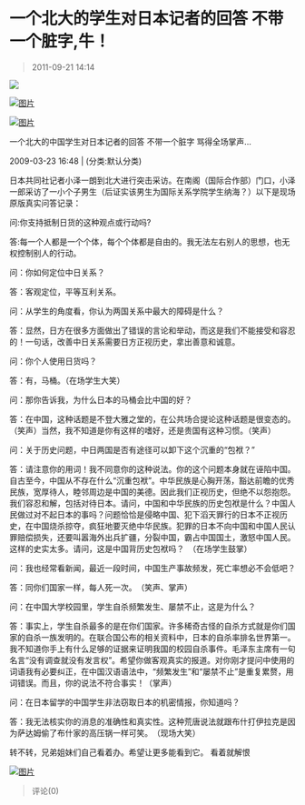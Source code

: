 # 一个北大的学生对日本记者的回答 不带一个脏字,牛！

> 2011-09-21 14:14

[![](https://pan.4a1801.life:11443/d/NAS/Qzone_wyf/Blogs/images/9ADF6D82.gif)](https://pan.4a1801.life:11443/d/NAS/Qzone_wyf/Blogs/images/9ADF6D82.gif)

[](http://b30.photo.store.qq.com/http_imgload.cgi?/rurl4_b=6559d4878045772560d0ef5f6e1e4fafbb917ff6a23e9dc168dc650cf26b162926c525197e78f4d3ddcfc3bc2f7ca46d5465bbd958a12ed4902f1b7f3bd08bb496bb0ea8eb157c69292eb49c81ac349df2897640&a=26&b=30)[](http://b30.photo.store.qq.com/http_imgload.cgi?/rurl4_b=6559d4878045772560d0ef5f6e1e4fafbb917ff6a23e9dc168dc650cf26b162926c525197e78f4d3ddcfc3bc2f7ca46d5465bbd958a12ed4902f1b7f3bd08bb496bb0ea8eb157c69292eb49c81ac349df2897640&a=26&b=30)[](http://b30.photo.store.qq.com/http_imgload.cgi?/rurl4_b=6559d4878045772560d0ef5f6e1e4fafbb917ff6a23e9dc168dc650cf26b162926c525197e78f4d3ddcfc3bc2f7ca46d5465bbd958a12ed4902f1b7f3bd08bb496bb0ea8eb157c69292eb49c81ac349df2897640&a=26&b=30)[](http://b30.photo.store.qq.com/http_imgload.cgi?/rurl4_b=6559d4878045772560d0ef5f6e1e4fafbb917ff6a23e9dc168dc650cf26b162926c525197e78f4d3ddcfc3bc2f7ca46d5465bbd958a12ed4902f1b7f3bd08bb496bb0ea8eb157c69292eb49c81ac349df2897640&a=26&b=30)[![图片](https://pan.4a1801.life:11443/d/NAS/Qzone_wyf/Blogs/images/C1C78227.gif)](https://pan.4a1801.life:11443/d/NAS/Qzone_wyf/Blogs/images/C1C78227.gif)

[](http://b30.photo.store.qq.com/http_imgload.cgi?/rurl4_b=6559d4878045772560d0ef5f6e1e4faf0041772a105ead9b4d86f335205ea004ecdb880a1ae1b75ecfd3bbf46e91a2b99d2574867b26908012292f8eedbb48ff163ab39a7da2c3dd25f53a845d8287de0717b3f9&a=26&b=30)[](http://b30.photo.store.qq.com/http_imgload.cgi?/rurl4_b=6559d4878045772560d0ef5f6e1e4faf0041772a105ead9b4d86f335205ea004ecdb880a1ae1b75ecfd3bbf46e91a2b99d2574867b26908012292f8eedbb48ff163ab39a7da2c3dd25f53a845d8287de0717b3f9&a=26&b=30)[](http://b30.photo.store.qq.com/http_imgload.cgi?/rurl4_b=6559d4878045772560d0ef5f6e1e4faf0041772a105ead9b4d86f335205ea004ecdb880a1ae1b75ecfd3bbf46e91a2b99d2574867b26908012292f8eedbb48ff163ab39a7da2c3dd25f53a845d8287de0717b3f9&a=26&b=30)[](http://b30.photo.store.qq.com/http_imgload.cgi?/rurl4_b=6559d4878045772560d0ef5f6e1e4faf0041772a105ead9b4d86f335205ea004ecdb880a1ae1b75ecfd3bbf46e91a2b99d2574867b26908012292f8eedbb48ff163ab39a7da2c3dd25f53a845d8287de0717b3f9&a=26&b=30)[![图片](https://pan.4a1801.life:11443/d/NAS/Qzone_wyf/Blogs/images/219CA48C.gif)](https://pan.4a1801.life:11443/d/NAS/Qzone_wyf/Blogs/images/219CA48C.gif)

一个北大的中国学生对日本记者的回答 不带一个脏字 骂得全场掌声...­

2009-03-23 16:48 | (分类:默认分类)­

日本共同社记者小泽一朗到北大进行突击采访。在南阁（国际合作部）门口，小泽一郎采访了一小个子男生（后证实该男生为国际关系学院学生纳海？）以下是现场原版真实问答记录：­

问:你支持抵制日货的这种观点或行动吗?­

答:每一个人都是一个个体，每个个体都是自由的。我无法左右别人的思想，也无权控制别人的行动。­

问：你如何定位中日关系？­

答：客观定位，平等互利关系。­

问：从学生的角度看，你认为两国关系中最大的障碍是什么？­

答：显然，日方在很多方面做出了错误的言论和举动，而这是我们不能接受和容忍的！一句话，改善中日关系需要日方正视历史，拿出善意和诚意。­

问：你个人使用日货吗？­

答：有，马桶。（在场学生大笑）­

问：那你告诉我，为什么日本的马桶会比中国的好？­

答：在中国，这种话题是不登大雅之堂的，在公共场合提论这种话题是很变态的。（笑声）当然，我不知道是你有这样的嗜好，还是贵国有这种习惯。（笑声）­

问：关于历史问题，中日两国是否有途径可以卸下这个沉重的“包袱？”­

答：请注意你的用词！我不同意你的这种说法。你的这个问题本身就在诬陷中国。自古至今，中国从不存在什么“沉重包袱”。中华民族是心胸开荡，豁达前瞻的优秀民族，宽厚待人，睦邻周边是中国的美德。因此我们正视历史，但绝不以怨抱怨。我们容忍和解，包括对待日本。请问，中国和中华民族的历史包袱是什么？中国人民做过对不起日本的事吗？问题恰恰是侵略中国、犯下滔天罪行的日本不正视历史，在中国烧杀掠夺，疯狂地要灭绝中华民族。犯罪的日本不向中国和中国人民认罪赔偿损失，还要叫嚣海外出兵扩疆，分裂中国，霸占中国国土，激怒中国人民。这样的史实太多。请问，这是中国背历史包袱吗？　（在场学生鼓掌）­

问：我也经常看新闻，最近一段时间，中国生产事故频发，死亡率想必不会低吧？

答：同你们国家一样，每人死一次。　（笑声、掌声）­

问：在中国大学校园里，学生自杀频繁发生、屡禁不止，这是为什么？­

答：事实上，学生自杀最多的是在你们国家。许多稀奇古怪的自杀方式就是你们国家的自杀一族发明的。在联合国公布的相关资料中，日本的自杀率排名世界第一。我不知道你手上有什么足够的证据来证明我国的校园自杀事件。毛泽东主席有一句名言“没有调查就没有发言权”。希望你做客观真实的报道。对你刚才提问中使用的词语我有必要纠正，在中国汉语语法中，“频繁发生”和“屡禁不止”是重复累赘，用词错误。而且，你的说法不符合事实！（掌声）­

问：在日本留学的中国学生非法窃取日本的机密情报，你知道吗？­

答：我无法核实你的消息的准确性和真实性。这种荒唐说法就跟布什打伊拉克是因为萨达姆偷了布什家的高压锅一样可笑。　（现场大笑）­

转不转，兄弟姐妹们自己看着办。希望让更多能看到它。­ 看着就解恨

[](http://b21.photo.store.qq.com/http_imgload.cgi?/rurl4_b=bb4fbd538a02fd7ab9f068fe9f5d5024a9752fe6923b1ec4b5e0813a4766019f12b54fc28424c20db1640eac50c5d71eab8c0ceb33f03ece33f7673b21aa39529d42a04484ed94b97c652465dd72312d3e6c96a1)[](http://b21.photo.store.qq.com/http_imgload.cgi?/rurl4_b=bb4fbd538a02fd7ab9f068fe9f5d5024a9752fe6923b1ec4b5e0813a4766019f12b54fc28424c20db1640eac50c5d71eab8c0ceb33f03ece33f7673b21aa39529d42a04484ed94b97c652465dd72312d3e6c96a1)[](http://b21.photo.store.qq.com/http_imgload.cgi?/rurl4_b=bb4fbd538a02fd7ab9f068fe9f5d5024a9752fe6923b1ec4b5e0813a4766019f12b54fc28424c20db1640eac50c5d71eab8c0ceb33f03ece33f7673b21aa39529d42a04484ed94b97c652465dd72312d3e6c96a1)[](http://b21.photo.store.qq.com/http_imgload.cgi?/rurl4_b=bb4fbd538a02fd7ab9f068fe9f5d5024a9752fe6923b1ec4b5e0813a4766019f12b54fc28424c20db1640eac50c5d71eab8c0ceb33f03ece33f7673b21aa39529d42a04484ed94b97c652465dd72312d3e6c96a1)[](http://b21.photo.store.qq.com/http_imgload.cgi?/rurl4_b=bb4fbd538a02fd7ab9f068fe9f5d5024a9752fe6923b1ec4b5e0813a4766019f12b54fc28424c20db1640eac50c5d71eab8c0ceb33f03ece33f7673b21aa39529d42a04484ed94b97c652465dd72312d3e6c96a1)[](http://b21.photo.store.qq.com/http_imgload.cgi?/rurl4_b=bb4fbd538a02fd7ab9f068fe9f5d5024a9752fe6923b1ec4b5e0813a4766019f12b54fc28424c20db1640eac50c5d71eab8c0ceb33f03ece33f7673b21aa39529d42a04484ed94b97c652465dd72312d3e6c96a1)[](http://b21.photo.store.qq.com/http_imgload.cgi?/rurl4_b=bb4fbd538a02fd7ab9f068fe9f5d5024a9752fe6923b1ec4b5e0813a4766019f12b54fc28424c20db1640eac50c5d71eab8c0ceb33f03ece33f7673b21aa39529d42a04484ed94b97c652465dd72312d3e6c96a1)[](http://b21.photo.store.qq.com/http_imgload.cgi?/rurl4_b=bb4fbd538a02fd7ab9f068fe9f5d5024a9752fe6923b1ec4b5e0813a4766019f12b54fc28424c20db1640eac50c5d71eab8c0ceb33f03ece33f7673b21aa39529d42a04484ed94b97c652465dd72312d3e6c96a1)[](http://b21.photo.store.qq.com/http_imgload.cgi?/rurl4_b=bb4fbd538a02fd7ab9f068fe9f5d5024a9752fe6923b1ec4b5e0813a4766019f12b54fc28424c20db1640eac50c5d71eab8c0ceb33f03ece33f7673b21aa39529d42a04484ed94b97c652465dd72312d3e6c96a1)[](http://b21.photo.store.qq.com/http_imgload.cgi?/rurl4_b=bb4fbd538a02fd7ab9f068fe9f5d5024a9752fe6923b1ec4b5e0813a4766019f12b54fc28424c20db1640eac50c5d71eab8c0ceb33f03ece33f7673b21aa39529d42a04484ed94b97c652465dd72312d3e6c96a1)[](http://b21.photo.store.qq.com/http_imgload.cgi?/rurl4_b=bb4fbd538a02fd7ab9f068fe9f5d5024a9752fe6923b1ec4b5e0813a4766019f12b54fc28424c20db1640eac50c5d71eab8c0ceb33f03ece33f7673b21aa39529d42a04484ed94b97c652465dd72312d3e6c96a1)[![图片](https://pan.4a1801.life:11443/d/NAS/Qzone_wyf/Blogs/images/3B36185E.gif)](https://pan.4a1801.life:11443/d/NAS/Qzone_wyf/Blogs/images/3B36185E.gif)

> 评论(0)
